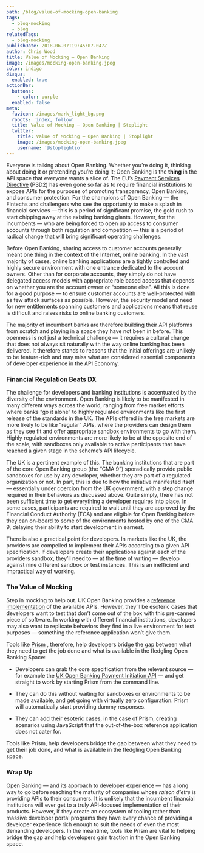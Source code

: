 ```yaml
---
path: /blog/value-of-mocking-open-banking
tags:
  - blog-mocking
  - blog
relatedTags:
  - blog-mocking
publishDate: 2018-06-07T19:45:07.047Z
author: Chris Wood
title: Value of Mocking — Open Banking
image: /images/mocking-open-banking.jpeg
color: indigo
disqus:
  enabled: true
actionBar:
  buttons:
    - color: purple
  enabled: false
meta:
  favicon: /images/mark_light_bg.png
  robots: 'index, follow'
  title: Value of Mocking — Open Banking | Stoplight
  twitter:
    title: Value of Mocking — Open Banking | Stoplight
    image: /images/mocking-open-banking.jpeg
    username: '@stoplightio'
---
```

Everyone is talking about Open Banking. Whether you’re doing it, thinking about doing it or pretending you’re doing it; Open Banking is the **thing** in the API space that everyone wants a slice of. The EU’s [Payment Services Directive](https://en.wikipedia.org/wiki/Payment_Services_Directive) (PSD2) has even gone so far as to require financial institutions to expose APIs for the purposes of promoting transparency, Open Banking, and consumer protection. For the champions of Open Banking — the Fintechs and challengers who see the opportunity to make a splash in financial services — this is a period of significant promise, the gold rush to start chipping away at the existing banking giants. However, for the incumbents — who are being forced to open up access to consumer accounts through both regulation and competition — this is a period of radical change that will bring significant operating challenges.

Before Open Banking, sharing access to customer accounts generally meant one thing in the context of the Internet, online banking. In the vast majority of cases, online banking applications are a tightly controlled and highly secure environment with one entrance dedicated to the account owners. Other than for corporate accounts, they simply do not have delegated access models with appropriate role based access that depends on whether you are the account owner or “someone else”. All this is done for a good purpose — to ensure customer accounts are well-protected with as few attack surfaces as possible. However, the security model and need for new entitlements spanning customers and applications means that reuse is difficult and raises risks to online banking customers.

The majority of incumbent banks are therefore building their API platforms from scratch and playing in a space they have not been in before. This openness is not just a technical challenge — it requires a cultural change that does not always sit naturally with the way online banking has been delivered. It therefore stands to reasons that the initial offerings are unlikely to be feature-rich and may miss what are considered essential components of developer experience in the API Economy.

### **Financial Regulation Beats DX**

The challenge for developers and banking institutions is accentuated by the diversity of the environment. Open Banking is likely to be manifested in many different ways across the world, ranging from free market efforts where banks “go it alone” to highly regulated environments like the first release of the standards in the UK. The APIs offered in the free markets are more likely to be like “regular” APIs, where the providers can design them as they see fit and offer appropriate sandbox environments to go with them. Highly regulated environments are more likely to be at the opposite end of the scale, with sandboxes only available to active participants that have reached a given stage in the scheme’s API lifecycle.

The UK is a pertinent example of this. The banking institutions that are part of the core Open Banking group (the “CMA 9”) sporadically provide public sandboxes for use by any developer, whether they are part of a regulated organization or not. In part, this is due to how the initiative manifested itself — essentially under coercion from the UK government, with a step change required in their behaviors as discussed above. Quite simply, there has not been sufficient time to get everything a developer requires into place. In some cases, participants are required to wait until they are approved by the Financial Conduct Authority (FCA) and are eligible for Open Banking before they can on-board to some of the environments hosted by one of the CMA 9, delaying their ability to start development in earnest.

There is also a practical point for developers. In markets like the UK, the providers are compelled to implement their APIs according to a given API specification. If developers create their applications against each of the providers sandbox, they’ll need to — at the time of writing — develop against nine different sandbox or test instances. This is an inefficient and impractical way of working.

### **The Value of Mocking**

Step in mocking to help out. UK Open Banking provides a [reference implementation](https://github.com/OpenBankingUK/tpp-reference-server) of the available APIs. However, they’ll be esoteric cases that developers want to test that don’t come out of the box with this pre-canned piece of software. In working with different financial institutions, developers may also want to replicate behaviors they find in a live environment for test purposes — something the reference application won’t give them.

Tools like [Prism](https://stoplight.io/platform/prism/) , therefore, help developers bridge the gap between what they need to get the job done and what is available in the fledgling Open Banking Space:

* Developers can grab the core specification from the relevant source — for example the [UK Open Banking Payment Initiation API](https://github.com/OpenBankingUK/payment-initiation-api-spec/blob/master/dist/v1.1/payment-initiation-swagger.yaml) — and get straight to work by starting Prism from the command line.

* They can do this without waiting for sandboxes or environments to be made available, and get going with virtually zero configuration. Prism will automatically start providing dummy responses.

* They can add their esoteric cases, in the case of Prism, creating scenarios using JavaScript that the out-of-the-box reference application does not cater for.

Tools like Prism, help developers bridge the gap between what they need to get their job done, and what is available in the fledgling Open Banking space.

### **Wrap Up**

Open Banking — and its approach to developer experience — has a long way to go before reaching the maturity of companies whose *raison d’etre* is providing APIs to their consumers. It is unlikely that the incumbent financial institutions will ever get to a truly API-focused implementation of their products. However, if they create an ecosystem of tooling rather than massive developer portal programs they have every chance of providing a developer experience rich enough to suit the needs of even the most demanding developers. In the meantime, tools like Prism are vital to helping bridge the gap and help developers gain traction in the Open Banking space.
